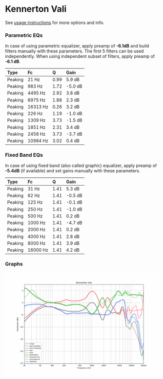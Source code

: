 # Kennerton Vali
See [usage instructions](https://github.com/jaakkopasanen/AutoEq#usage) for more options and info.

### Parametric EQs
In case of using parametric equalizer, apply preamp of **-6.1dB** and build filters manually
with these parameters. The first 5 filters can be used independently.
When using independent subset of filters, apply preamp of **-6.1 dB**.

| Type    | Fc       |    Q | Gain    |
|:--------|:---------|:-----|:--------|
| Peaking | 21 Hz    | 0.99 | 5.9 dB  |
| Peaking | 983 Hz   | 1.72 | -5.0 dB |
| Peaking | 4495 Hz  | 2.92 | 3.8 dB  |
| Peaking | 6975 Hz  | 1.88 | 2.3 dB  |
| Peaking | 16313 Hz | 0.26 | 3.2 dB  |
| Peaking | 226 Hz   | 1.19 | -1.0 dB |
| Peaking | 1309 Hz  | 3.73 | -1.5 dB |
| Peaking | 1851 Hz  | 2.31 | 3.4 dB  |
| Peaking | 2458 Hz  | 3.73 | -3.7 dB |
| Peaking | 10984 Hz | 3.02 | 0.4 dB  |

### Fixed Band EQs
In case of using fixed band (also called graphic) equalizer, apply preamp of **-5.4dB**
(if available) and set gains manually with these parameters.

| Type    | Fc       |    Q | Gain    |
|:--------|:---------|:-----|:--------|
| Peaking | 31 Hz    | 1.41 | 5.3 dB  |
| Peaking | 62 Hz    | 1.41 | -0.5 dB |
| Peaking | 125 Hz   | 1.41 | -0.1 dB |
| Peaking | 250 Hz   | 1.41 | -1.0 dB |
| Peaking | 500 Hz   | 1.41 | 0.2 dB  |
| Peaking | 1000 Hz  | 1.41 | -4.7 dB |
| Peaking | 2000 Hz  | 1.41 | 0.2 dB  |
| Peaking | 4000 Hz  | 1.41 | 2.8 dB  |
| Peaking | 8000 Hz  | 1.41 | 3.9 dB  |
| Peaking | 16000 Hz | 1.41 | 4.2 dB  |

### Graphs
![](./Kennerton%20Vali.png)